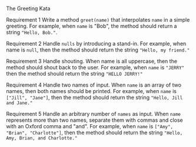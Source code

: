 The Greeting Kata

Requirement 1
Write a method `greet(name)` that interpolates `name` in a simple greeting. For example, when `name` is "Bob", the method should return a string `"Hello, Bob."`.

Requirement 2
Handle `nulls` by introducing a stand-in. For example, when name is `null`, then the method should return the string `"Hello, my friend."`

Requirement 3
Handle shouting. When name is all uppercase, then the method should shout back to the user. For example, when `name` is `"JERRY"` then the method should return the string `"HELLO JERRY!"`

Requirement 4
Handle two names of input. When `name` is an array of two names, then both names should be printed. For example, when `name` is `["Jill", "Jane"]`, then the method should return the string `"Hello, Jill and Jane."`

Requirement 5
Handle an arbitrary number of `names` as input. When `name` represents more than two names, separate them with commas and close with an Oxford comma and "and". For example, when `name` is `["Amy", "Brian", "Charlotte"]`, then the method should return the string `"Hello, Amy, Brian, and Charlotte."`